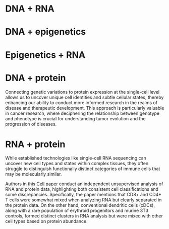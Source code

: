 # DNA + RNA

# DNA + epigenetics 

# Epigenetics + RNA


# DNA + protein
Connecting genetic variations to protein expression at the single-cell level allows us to uncover unique cell identities and subtle cellular states, thereby enhancing our ability to conduct more informed research in the realms of disease and therapeutic development. This approach is particularly valuable in cancer research, where deciphering the relationship between genotype and phenotype is crucial for understanding tumor evolution and the progression of diseases.

# RNA + protein
While established technologies like single-cell RNA sequencing can uncover new cell types and states within complex tissues, they often struggle to distinguish functionally distinct categories of immune cells that may be molecularly similar.

Authors in this [Cell paper](https://www.cell.com/cell/fulltext/S0092-8674(21)00583-3) conduct an independent unsupervised analysis of RNA and protein data, highlighting both consistent cell classifications and some discrepancies. Specifically, the paper mentions that CD8+ and CD4+ T cells were somewhat mixed when analyzing RNA but clearly separated in the protein data. On the other hand, conventional dendritic cells (cDCs), along with a rare population of erythroid progenitors and murine 3T3 controls, formed distinct clusters in RNA analysis but were mixed with other cell types based on protein abundance.



